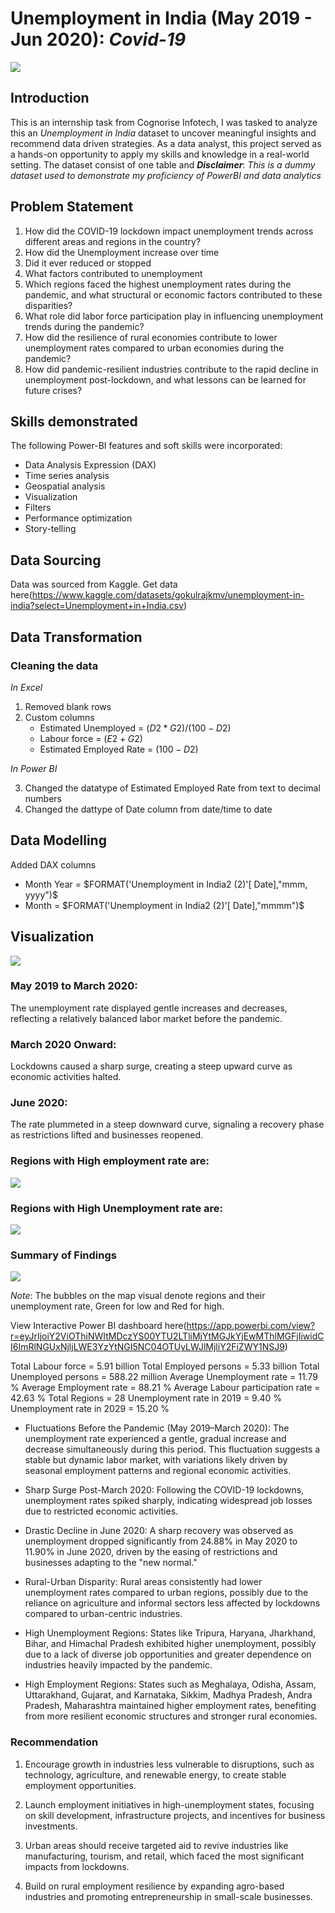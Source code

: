 # Unemployment in India (May 2019 - Jun 2020): *Covid-19*
![](Unemployment.jfif)

## Introduction
This is an internship task from Cognorise Infotech, I was tasked to analyze this an *Unemployment in India* dataset to uncover meaningful insights and recommend data driven strategies. As a data analyst, this project served as a hands-on opportunity to apply my skills and knowledge in a real-world setting.  The dataset consist of one table and 
**_Disclaimer_**: *This is a dummy dataset used to demonstrate my proficiency of PowerBI and data analytics*

## Problem Statement
1. How did the COVID-19 lockdown impact unemployment trends across different areas and regions in the country?
2. How did the Unemployment increase over time
3. Did it ever reduced or stopped
4. What factors contributed to unemployment
5. Which regions faced the highest unemployment rates during the pandemic, and what structural or economic factors contributed to these disparities?
6. What role did labor force participation play in influencing unemployment trends during the pandemic?
7. How did the resilience of rural economies contribute to lower unemployment rates compared to urban economies during the pandemic?
8. How did pandemic-resilient industries contribute to the rapid decline in unemployment post-lockdown, and what lessons can be learned for future crises?

## Skills demonstrated
The following Power-BI features and soft skills were incorporated:
- Data Analysis Expression (DAX)
- Time series analysis
- Geospatial analysis
- Visualization
- Filters
- Performance optimization
- Story-telling

## Data Sourcing
Data was sourced from Kaggle. Get data here(https://www.kaggle.com/datasets/gokulrajkmv/unemployment-in-india?select=Unemployment+in+India.csv)

## Data Transformation
### Cleaning the data
_In Excel_
1. Removed blank rows
2. Custom columns
   - Estimated Unemployed = $(D2*G2)/(100-D2)$
   - Labour force = $(E2+G2)$
   - Estimated Employed Rate = $(100-D2)$

_In Power BI_

3. Changed the datatype of Estimated Employed Rate from text to decimal numbers
4. Changed the dattype of Date column from date/time to date

## Data Modelling
Added DAX columns
- Month Year = $FORMAT('Unemployment in India2 (2)'[ Date],"mmm, yyyy")$
- Month = $FORMAT('Unemployment in India2 (2)'[ Date],"mmmm")$

## Visualization
![](Unemp_over_time.png)

### May 2019 to March 2020:
The unemployment rate displayed gentle increases and decreases, reflecting a relatively balanced labor market before the pandemic.

### March 2020 Onward:
Lockdowns caused a sharp surge, creating a steep upward curve as economic activities halted.

### June 2020:
The rate plummeted in a steep downward curve, signaling a recovery phase as restrictions lifted and businesses reopened.

### Regions with High employment rate are: 
![](Emp_regions.png)

### Regions with High Unemployment rate are:
![](Unemp_regions.png)

### Summary of Findings

![](dashboard.png)

_Note_: The bubbles on the map visual denote regions and their unemployment rate, Green for low and Red for high.

View Interactive Power BI dashboard here(https://app.powerbi.com/view?r=eyJrIjoiY2ViOThiNWItMDczYS00YTU2LTliMjYtMGJkYjEwMThlMGFjIiwidCI6ImRlNGUxNjljLWE3YzYtNGI5NC04OTUyLWJlMjliY2FiZWY1NSJ9)

Total Labour force = 5.91 billion
Total Employed persons = 5.33 billion
Total Unemployed persons = 588.22 million
Average Unemployment rate = 11.79 %
Average Employment rate = 88.21 %
Average Labour participation rate = 42.63 %
Total Regions = 28
Unemployment rate in 2019 = 9.40 %
Unemployment rate in 2029 = 15.20 % 

- Fluctuations Before the Pandemic (May 2019–March 2020):
The unemployment rate experienced a gentle, gradual increase and decrease simultaneously during this period. This fluctuation suggests a stable but dynamic labor market, with variations likely driven by seasonal employment patterns and regional economic activities.

- Sharp Surge Post-March 2020:
Following the COVID-19 lockdowns, unemployment rates spiked sharply, indicating widespread job losses due to restricted economic activities.

- Drastic Decline in June 2020:
A sharp recovery was observed as unemployment dropped significantly from 24.88% in May 2020 to 11.90% in June 2020, driven by the easing of restrictions and businesses adapting to the "new normal."

- Rural-Urban Disparity:
Rural areas consistently had lower unemployment rates compared to urban regions, possibly due to the reliance on agriculture and informal sectors less affected by lockdowns compared to urban-centric industries.

- High Unemployment Regions:
States like Tripura, Haryana, Jharkhand, Bihar, and Himachal Pradesh exhibited higher unemployment, possibly due to a lack of diverse job opportunities and greater dependence on industries heavily impacted by the pandemic.

- High Employment Regions:
States such as Meghalaya, Odisha, Assam, Uttarakhand, Gujarat, and Karnataka, Sikkim, Madhya Pradesh, Andra Pradesh, Maharashtra maintained higher employment rates, benefiting from more resilient economic structures and stronger rural economies.

### Recommendation
1. Encourage growth in industries less vulnerable to disruptions, such as technology, agriculture, and renewable energy, to create stable employment opportunities.

2. Launch employment initiatives in high-unemployment states, focusing on skill development, infrastructure projects, and incentives for business investments.

3. Urban areas should receive targeted aid to revive industries like manufacturing, tourism, and retail, which faced the most significant impacts from lockdowns.

4. Build on rural employment resilience by expanding agro-based industries and promoting entrepreneurship in small-scale businesses.
